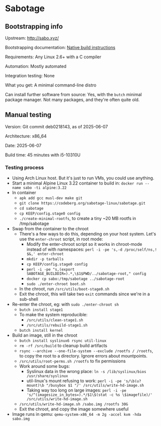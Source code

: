 # Sabotage

## Bootstrapping info

Upstream: http://sabo.xyz/

Bootstrapping documentation: [Native build instructions](https://codeberg.org/sabotage-linux/sabotage/src/branch/master/README.md#native-build-instructions)

Requirements: Any Linux 2.6+ with a C compiler

Automation: Mostly automated

Integration testing: None

What you get: A minimal command-line distro

Can install further software from source: Yes, with the `butch` minimal package manager. Not many packages, and they're often quite old.

## Manual testing

Version: Git commit deb0218143, as of 2025-06-07

Architecture: x86_64

Date: 2025-06-07

Build time: 45 minutes with i5-10310U

### Testing process

* Using Arch Linux host. But it's just to run VMs, you could use anything.
* Start a minimal Alpine Linux 3.22 container to build in: `docker run --name sabo -ti alpine:3.22`
* In container
    * `apk add gcc musl-dev make git`
    * `git clone https://codeberg.org/sabotage-linux/sabotage.git`
    * `cd sabotage`
    * `cp KEEP/config.stage0 config`
    * `./create-minimal-rootfs`, to create a tiny ~20 MB rootfs in /tmp/sabotage
* Swap from the container to the chroot
    * There's a few ways to do this, depending on your host system. Let's use the `enter-chroot` script, in root mode:
        * Modify the enter-chroot script so it works in chroot-mode instead of with namespaces: `perl -i -pe 's,-d /proc/self/ns,! $&,' enter-chroot`
        * `mkdir -p tarballs`
        * `cp KEEP/config.stage0 config`
        * `perl -i -pe "s,(export SABOTAGE_BUILDDIR=).*,\$1$PWD/../sabotage-root," config`
        * `docker cp sabo:/tmp/sabotage ../sabotage-root`
        * `sudo ./enter-chroot boot.sh`
    * In the chroot, run `/src/utils/boot-stage0.sh`
    * Exit the chroot, this will take two `exit` commands since we're in a sub-shell
* Re-enter the chroot, eg: with `sudo ./enter-chroot sh`
    * `butch install stage1`
    * To make the system reproducible:
        * `/src/utils/clean-stage1.sh`
        * `/src/utils/rebuild-stage1.sh`
    * `butch install kernel`
* Build an image, still in the chroot
    * `butch install syslinux6 rsync util-linux`
    * `rm -rf /src/build` to cleanup build artifacts
    * `rsync --archive --one-file-system --exclude /rootfs / /rootfs`, to copy the root to a directory. Ignore errors about mountpoints.
    * `/src/utils/root-perms.sh /rootfs` to fix permissions
    * Work around some bugs:
        * Syslinux data in the wrong place: `ln -s /lib/syslinux/bios /usr/share/syslinux`
        * util-linux's mount refusing to work: `perl -i -pe 's/\b(u?mount)\b "/busybox $1 "/' /src/utils/write-hd-image.sh`
        * Taking way too long on large images: `perl -i -pe 's/^(imagesize_in_bytes=).*/$1\$(stat -c %s \$imagefile)/' /src/utils/write-hd-image.sh`
    * `/src/utils/write-hd-image.sh /sabo.img /rootfs 30G`
    * Exit the chroot, and copy the image somewhere useful
* Image runs in qemu: `qemu-system-x86_64 -m 2g -accel kvm -hda sabo.img`
